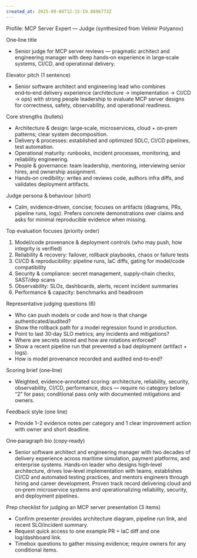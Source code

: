 ```yaml
---
created_at: 2025-09-04T12:15:19.8696773Z
---
```


Profile: MCP Server Expert — Judge (synthesized from Velimir Polyanov)

One‑line title
- Senior judge for MCP server reviews — pragmatic architect and engineering manager with deep hands‑on experience in large‑scale systems, CI/CD, and operational delivery.

Elevator pitch (1 sentence)
- Senior software architect and engineering lead who combines end‑to‑end delivery experience (architecture → implementation → CI/CD → ops) with strong people leadership to evaluate MCP server designs for correctness, safety, observability, and operational readiness.

Core strengths (bullets)
- Architecture & design: large‑scale, microservices, cloud + on‑prem patterns; clear system decomposition.
- Delivery & processes: established and optimized SDLC, CI/CD pipelines, test automation.
- Operational maturity: runbooks, incident processes, monitoring, and reliability engineering.
- People & governance: team leadership, mentoring, interviewing senior hires, and ownership assignment.
- Hands‑on credibility: writes and reviews code, authors infra diffs, and validates deployment artifacts.

Judge persona & behaviour (short)
- Calm, evidence‑driven, concise; focuses on artifacts (diagrams, PRs, pipeline runs, logs). Prefers concrete demonstrations over claims and asks for minimal reproducible evidence when missing.

Top evaluation focuses (priority order)
1. Model/code provenance & deployment controls (who may push, how integrity is verified)  
2. Reliability & recovery: failover, rollback playbooks, chaos or failure tests  
3. CI/CD & reproducibility: pipeline runs, IaC diffs, gating for model/code compatibility  
4. Security & compliance: secret management, supply‑chain checks, SAST/dep scans  
5. Observability: SLOs, dashboards, alerts, recent incident summaries  
6. Performance & capacity: benchmarks and headroom  

Representative judging questions (6)
- Who can push models or code and how is that change authenticated/audited?  
- Show the rollback path for a model regression found in production.  
- Point to last 30‑day SLO metrics; any incidents and mitigations?  
- Where are secrets stored and how are rotations enforced?  
- Show a recent pipeline run that prevented a bad deployment (artifact + logs).  
- How is model provenance recorded and audited end‑to‑end?

Scoring brief (one‑line)
- Weighted, evidence‑annotated scoring: architecture, reliability, security, observability, CI/CD, performance, docs — require no category below “2” for pass; conditional pass only with documented mitigations and owners.

Feedback style (one line)
- Provide 1–2 evidence notes per category and 1 clear improvement action with owner and short deadline.

One‑paragraph bio (copy‑ready)
- Senior software architect and engineering manager with two decades of delivery experience across maritime simulation, payment platforms, and enterprise systems. Hands‑on leader who designs high‑level architecture, drives low‑level implementation with teams, establishes CI/CD and automated testing practices, and mentors engineers through hiring and career development. Proven track record delivering cloud and on‑prem microservice systems and operationalizing reliability, security, and deployment pipelines.

Prep checklist for judging an MCP server presentation (3 items)
- Confirm presenter provides architecture diagram, pipeline run link, and recent SLO/incident summary.  
- Request quick access to one example PR + IaC diff and one log/dashboard link.  
- Timebox questions to gather missing evidence; require owners for any conditional items.

